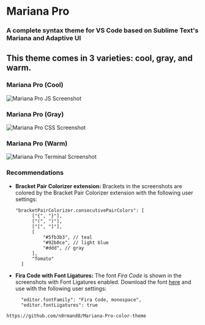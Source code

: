 # Mariana Pro
### A complete syntax theme for VS Code based on Sublime Text's Mariana and Adaptive UI

## This theme comes in 3 varieties: cool, gray, and warm.

### Mariana Pro (Cool)
![Mariana Pro JS Screenshot](https://raw.githubusercontent.com/n0rmand0/Mariana-Pro-color-theme/master/screenshot.png)

### Mariana Pro (Gray)
![Mariana Pro CSS Screenshot](https://raw.githubusercontent.com/n0rmand0/Mariana-Pro-color-theme/master/screenshot2.png)

### Mariana Pro (Warm)
![Mariana Pro Terminal Screenshot](https://raw.githubusercontent.com/n0rmand0/Mariana-Pro-color-theme/master/screenshot3.png)


### Recommendations
- **Bracket Pair Colorizer extension:** Brackets in the screenshots are colored by the Bracket Pair Colorizer extension with the following user settings:
  ```
  "bracketPairColorizer.consecutivePairColors": [
        ["{", "}"],
        ["(", ")"],
        ["[", "]"],
        [
            "#5fb3b3", // teal
            "#92b0ce", // light blue
            "#ddd", // gray
        ],
        "Tomato"
    ]
  ```
- **Fira Code with Font Ligatures:**  The font *Fira Code* is shown in the screenshots with Font Ligatures enabled.  Download the font [here](https://github.com/tonsky/FiraCode) and use with the following user settings:
  ```
    "editor.fontFamily": "Fira Code, monospace",
    "editor.fontLigatures": true
  ```


`https://github.com/n0rmand0/Mariana-Pro-color-theme`
